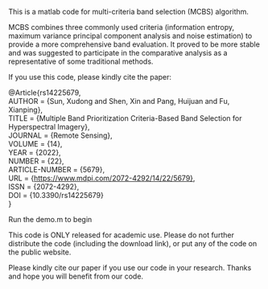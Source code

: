 This is a matlab code for multi-criteria band selection (MCBS) algorithm.  

MCBS combines three commonly used criteria (information entropy, maximum variance principal component analysis and 
noise estimation) to provide a more comprehensive band evaluation. It proved to be more stable and was suggested to 
participate in the comparative analysis as a representative of some traditional methods.

If you use this code, please kindly cite the paper:  

@Article{rs14225679,  
AUTHOR = {Sun, Xudong and Shen, Xin and Pang, Huijuan and Fu, Xianping},  
TITLE = {Multiple Band Prioritization Criteria-Based Band Selection for Hyperspectral Imagery},  
JOURNAL = {Remote Sensing},  
VOLUME = {14},  
YEAR = {2022},  
NUMBER = {22},  
ARTICLE-NUMBER = {5679},  
URL = {https://www.mdpi.com/2072-4292/14/22/5679},  
ISSN = {2072-4292},  
DOI = {10.3390/rs14225679}  
}

Run the demo.m to begin


This code is ONLY released for academic use. Please do not further distribute the code (including the download link), 
or put any of the code on the public website. 

Please kindly cite our paper if you use our code in your research. Thanks and hope you will benefit from our code. 

